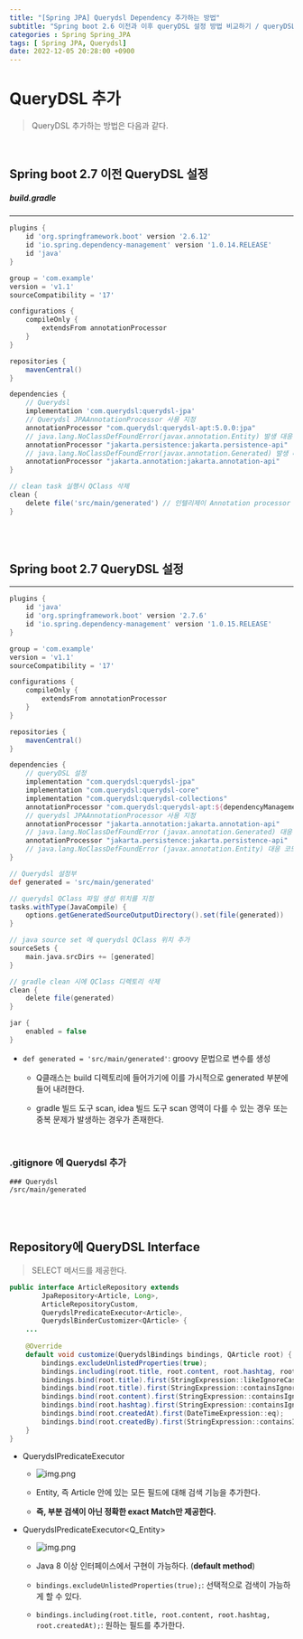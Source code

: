 ```yaml
---
title: "[Spring JPA] Querydsl Dependency 추가하는 방법"
subtitle: "Spring boot 2.6 이전과 이후 queryDSL 설정 방법 비교하기 / queryDSL를 이용한 인터페이스"
categories : Spring Spring_JPA
tags: [ Spring JPA, Querydsl]
date: 2022-12-05 20:28:00 +0900
---
```


# QueryDSL 추가

> QueryDSL 추가하는 방법은 다음과 같다.

<br>

## Spring boot 2.7 이전 QueryDSL 설정

##### build.gradle

---

```gradle
plugins {
    id 'org.springframework.boot' version '2.6.12'
    id 'io.spring.dependency-management' version '1.0.14.RELEASE'
    id 'java'
}

group = 'com.example'
version = 'v1.1'
sourceCompatibility = '17'

configurations {
    compileOnly {
        extendsFrom annotationProcessor
    }
}

repositories {
    mavenCentral()
}

dependencies {
    // Querydsl
    implementation 'com.querydsl:querydsl-jpa'
    // Querydsl JPAAnnotationProcessor 사용 지정
    annotationProcessor "com.querydsl:querydsl-apt:5.0.0:jpa"
    // java.lang.NoClassDefFoundError(javax.annotation.Entity) 발생 대응
    annotationProcessor "jakarta.persistence:jakarta.persistence-api"
    // java.lang.NoClassDefFoundError(javax.annotation.Generated) 발생 대응
    annotationProcessor "jakarta.annotation:jakarta.annotation-api"
}

// clean task 실행시 QClass 삭제
clean {
    delete file('src/main/generated') // 인텔리제이 Annotation processor 생성물 생성 위치
}
```

<br><br>

## Spring boot 2.7 QueryDSL 설정

---

```gradle
plugins {
    id 'java'
    id 'org.springframework.boot' version '2.7.6'
    id 'io.spring.dependency-management' version '1.0.15.RELEASE'
}

group = 'com.example'
version = 'v1.1'
sourceCompatibility = '17'

configurations {
    compileOnly {
        extendsFrom annotationProcessor
    }
}

repositories {
    mavenCentral()
}

dependencies {
    // queryDSL 설정
    implementation "com.querydsl:querydsl-jpa"
    implementation "com.querydsl:querydsl-core"
    implementation "com.querydsl:querydsl-collections"
    annotationProcessor "com.querydsl:querydsl-apt:${dependencyManagement.importedProperties['querydsl.version']}:jpa"
    // querydsl JPAAnnotationProcessor 사용 지정
    annotationProcessor "jakarta.annotation:jakarta.annotation-api"
    // java.lang.NoClassDefFoundError (javax.annotation.Generated) 대응 코드
    annotationProcessor "jakarta.persistence:jakarta.persistence-api"
    // java.lang.NoClassDefFoundError (javax.annotation.Entity) 대응 코드
}

// Querydsl 설정부
def generated = 'src/main/generated'

// querydsl QClass 파일 생성 위치를 지정
tasks.withType(JavaCompile) {
    options.getGeneratedSourceOutputDirectory().set(file(generated))
}

// java source set 에 querydsl QClass 위치 추가
sourceSets {
    main.java.srcDirs += [generated]
}

// gradle clean 시에 QClass 디렉토리 삭제
clean {
    delete file(generated)
}

jar {
    enabled = false
}
```

- `def generated = 'src/main/generated'`: groovy 문법으로 변수를 생성

    - Q클래스는 build 디렉토리에 들어가기에 이를 가시적으로 generated 부분에 들어 내려한다.

    - gradle 빌드 도구 scan, idea 빌드 도구 scan 영역이 다를 수 있는 경우 또는 중복 문제가 발생하는 경우가 존재한다.

<br>

### .gitignore 에 Querydsl 추가

```
### Querydsl
/src/main/generated
```

<br><br>

## Repository에 QueryDSL Interface

> SELECT 메서드를 제공한다.

```java
public interface ArticleRepository extends
        JpaRepository<Article, Long>,
        ArticleRepositoryCustom,
        QuerydslPredicateExecutor<Article>,
        QuerydslBinderCustomizer<QArticle> {
    ...
    
    @Override
    default void customize(QuerydslBindings bindings, QArticle root) {
        bindings.excludeUnlistedProperties(true);
        bindings.including(root.title, root.content, root.hashtag, root.createdAt, root.createdBy);
        bindings.bind(root.title).first(StringExpression::likeIgnoreCase);  // like '${v}'
        bindings.bind(root.title).first(StringExpression::containsIgnoreCase);  // like '%${v}%'
        bindings.bind(root.content).first(StringExpression::containsIgnoreCase);
        bindings.bind(root.hashtag).first(StringExpression::containsIgnoreCase);
        bindings.bind(root.createdAt).first(DateTimeExpression::eq);
        bindings.bind(root.createdBy).first(StringExpression::containsIgnoreCase);
    }
}
```

- QuerydslPredicateExecutor<Entity>

    - ![img.png](https://user-images.githubusercontent.com/74996516/205884734-ae51c562-f490-43f3-aed4-03e7a8e8e8f1.png)

    - Entity, 즉 Article 안에 있는 모든 필드에 대해 검색 기능을 추가한다.

    - **즉, 부분 검색이 아닌 정확한 exact Match만 제공한다.**

- QuerydslPredicateExecutor<Q_Entity>

    - ![img.png](https://user-images.githubusercontent.com/74996516/205884685-ccbe7cc7-17f5-43fb-9df9-bece10a35e11.png)

    - Java 8 이상 인터페이스에서 구현이 가능하다. (**default method**)

    - `bindings.excludeUnlistedProperties(true);`: 선택적으로 검색이 가능하게 할 수 있다.

    - `bindings.including(root.title, root.content, root.hashtag, root.createdAt);`: 원하는 필드를 추가한다.
